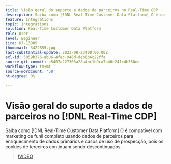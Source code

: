 ```yaml
---
title: Visão geral do suporte a dados de parceiros no Real-Time CDP
description: Saiba como [!DNL Real-Time Customer Data Platform] O é compatível com marketing de funil completo usando dados de parceiros para enriquecimento de dados primários e casos de uso de prospecção, pois os cookies de terceiros continuam sendo descontinuados. 
feature: Integrations
topic: Integrations
solution: Real-Time Customer Data Platform
role: User
level: Beginner
jira: KT-13805
thumbnail: 3422855.jpg
last-substantial-update: 2023-08-23T00:00:00Z
exl-id: 5059b376-ab06-4fec-946d-deb6b6c22ffa
source-git-commit: e5407a227303a28a4bc1b9ca7b46c241cdb360ed
workflow-type: tm+mt
source-wordcount: '58'
ht-degree: 0%

---
```


# Visão geral do suporte a dados de parceiros no [!DNL Real-Time CDP]

Saiba como [!DNL Real-Time Customer Data Platform] O é compatível com marketing de funil completo usando dados de parceiros para enriquecimento de dados primários e casos de uso de prospecção, pois os cookies de terceiros continuam sendo descontinuados. 

>[!VIDEO](https://video.tv.adobe.com/v/3422855/?learn=on)
